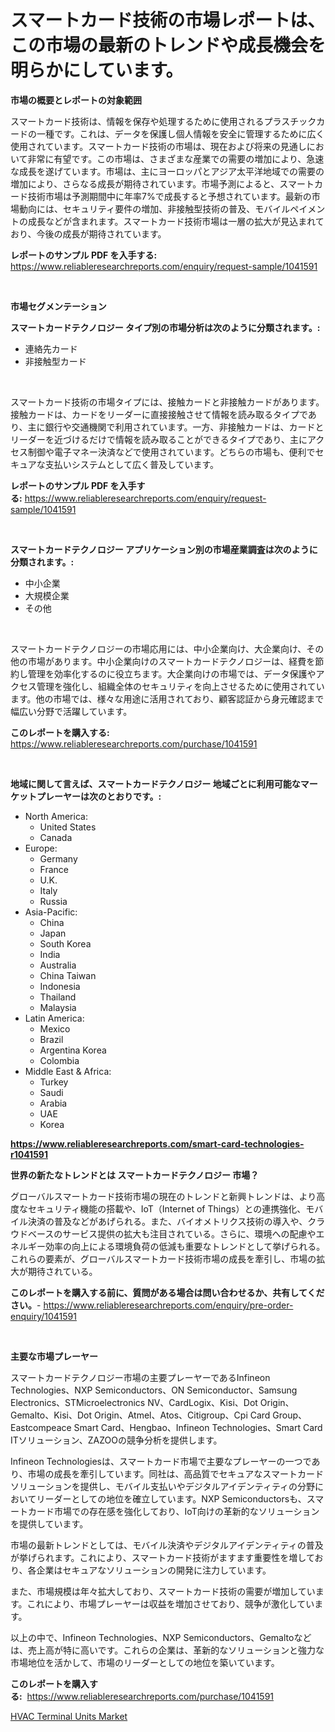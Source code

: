 <p><h1>スマートカード技術の市場レポートは、この市場の最新のトレンドや成長機会を明らかにしています。</h1></p><p><strong>市場の概要とレポートの対象範囲</strong></p>
<p><p>スマートカード技術は、情報を保存や処理するために使用されるプラスチックカードの一種です。これは、データを保護し個人情報を安全に管理するために広く使用されています。スマートカード技術の市場は、現在および将来の見通しにおいて非常に有望です。この市場は、さまざまな産業での需要の増加により、急速な成長を遂げています。市場は、主にヨーロッパとアジア太平洋地域での需要の増加により、さらなる成長が期待されています。市場予測によると、スマートカード技術市場は予測期間中に年率7%で成長すると予想されています。最新の市場動向には、セキュリティ要件の増加、非接触型技術の普及、モバイルペイメントの成長などが含まれます。スマートカード技術市場は一層の拡大が見込まれており、今後の成長が期待されています。</p></p>
<p><strong>レポートのサンプル PDF を入手する:</strong> <a href="https://www.reliableresearchreports.com/enquiry/request-sample/1041591">https://www.reliableresearchreports.com/enquiry/request-sample/1041591</a></p>
<p>&nbsp;</p>
<p><strong>市場セグメンテーション</strong></p>
<p><strong>スマートカードテクノロジー タイプ別の市場分析は次のように分類されます。:</strong></p>
<p><ul><li>連絡先カード</li><li>非接触型カード</li></ul></p>
<p>&nbsp;</p>
<p><p>スマートカード技術の市場タイプには、接触カードと非接触カードがあります。接触カードは、カードをリーダーに直接接触させて情報を読み取るタイプであり、主に銀行や交通機関で利用されています。一方、非接触カードは、カードとリーダーを近づけるだけで情報を読み取ることができるタイプであり、主にアクセス制御や電子マネー決済などで使用されています。どちらの市場も、便利でセキュアな支払いシステムとして広く普及しています。</p></p>
<p><strong>レポートのサンプル PDF を入手する:</strong>&nbsp;<a href="https://www.reliableresearchreports.com/enquiry/request-sample/1041591">https://www.reliableresearchreports.com/enquiry/request-sample/1041591</a></p>
<p>&nbsp;</p>
<p><strong> スマートカードテクノロジー アプリケーション別の市場産業調査は次のように分類されます。:</strong></p>
<p><ul><li>中小企業</li><li>大規模企業</li><li>その他</li></ul></p>
<p>&nbsp;</p>
<p><p>スマートカードテクノロジーの市場応用には、中小企業向け、大企業向け、その他の市場があります。中小企業向けのスマートカードテクノロジーは、経費を節約し管理を効率化するのに役立ちます。大企業向けの市場では、データ保護やアクセス管理を強化し、組織全体のセキュリティを向上させるために使用されています。他の市場では、様々な用途に活用されており、顧客認証から身元確認まで幅広い分野で活躍しています。</p></p>
<p><strong>このレポートを購入する:</strong>&nbsp; <a href="https://www.reliableresearchreports.com/purchase/1041591">https://www.reliableresearchreports.com/purchase/1041591</a></p>
<p>&nbsp;</p>
<p><strong>地域に関して言えば、スマートカードテクノロジー 地域ごとに利用可能なマーケットプレーヤーは次のとおりです。:</strong></p>
<p><ul>
    <li>
        North America:
        <ul>
            <li>United States</li>
            <li>Canada</li>
        </ul>
    </li>
    <li>
        Europe:
        <ul>
            <li>Germany</li>
            <li>France</li>
            <li>U.K.</li>
            <li>Italy</li>
            <li>Russia</li>
        </ul>
    </li>
    <li>
        Asia-Pacific:
        <ul>
            <li>China</li>
            <li>Japan</li>
            <li>South Korea</li>
            <li>India</li>
            <li>Australia</li>
            <li>China Taiwan</li>
            <li>Indonesia</li>
            <li>Thailand</li>
            <li>Malaysia</li>
        </ul>
    </li>
    <li>
        Latin America:
        <ul>
            <li>Mexico</li>
            <li>Brazil</li>
            <li>Argentina Korea</li>
            <li>Colombia</li>
        </ul>
    </li>
    <li>
        Middle East & Africa:
        <ul>
            <li>Turkey</li>
            <li>Saudi</li>
            <li>Arabia</li>
            <li>UAE</li>
            <li>Korea</li>
        </ul>
    </li>
    </ul></p>
<p><strong><a href="https://www.reliableresearchreports.com/smart-card-technologies-r1041591">https://www.reliableresearchreports.com/smart-card-technologies-r1041591</a></strong>&nbsp;</p>
<p><strong>世界の新たなトレンドとは スマートカードテクノロジー 市場？</strong></p>
<p><p>グローバルスマートカード技術市場の現在のトレンドと新興トレンドは、より高度なセキュリティ機能の搭載や、IoT（Internet of Things）との連携強化、モバイル決済の普及などがあげられる。また、バイオメトリクス技術の導入や、クラウドベースのサービス提供の拡大も注目されている。さらに、環境への配慮やエネルギー効率の向上による環境負荷の低減も重要なトレンドとして挙げられる。これらの要素が、グローバルスマートカード技術市場の成長を牽引し、市場の拡大が期待されている。</p></p>
<p><strong>このレポートを購入する前に、質問がある場合は問い合わせるか、共有してください。</strong>- <a href="https://www.reliableresearchreports.com/enquiry/pre-order-enquiry/1041591">https://www.reliableresearchreports.com/enquiry/pre-order-enquiry/1041591</a></p>
<p>&nbsp;</p>
<p><strong>主要な市場プレーヤー</strong></p>
<p><p>スマートカードテクノロジー市場の主要プレーヤーであるInfineon Technologies、NXP Semiconductors、ON Semiconductor、Samsung Electronics、STMicroelectronics NV、CardLogix、Kisi、Dot Origin、Gemalto、Kisi、Dot Origin、Atmel、Atos、Citigroup、Cpi Card Group、Eastcompeace Smart Card、Hengbao、Infineon Technologies、Smart Card ITソリューション、ZAZOOの競争分析を提供します。</p><p>Infineon Technologiesは、スマートカード市場で主要なプレーヤーの一つであり、市場の成長を牽引しています。同社は、高品質でセキュアなスマートカードソリューションを提供し、モバイル支払いやデジタルアイデンティティの分野においてリーダーとしての地位を確立しています。NXP Semiconductorsも、スマートカード市場での存在感を強化しており、IoT向けの革新的なソリューションを提供しています。</p><p>市場の最新トレンドとしては、モバイル決済やデジタルアイデンティティの普及が挙げられます。これにより、スマートカード技術がますます重要性を増しており、各企業はセキュアなソリューションの開発に注力しています。</p><p>また、市場規模は年々拡大しており、スマートカード技術の需要が増加しています。これにより、市場プレーヤーは収益を増加させており、競争が激化しています。</p><p>以上の中で、Infineon Technologies、NXP Semiconductors、Gemaltoなどは、売上高が特に高いです。これらの企業は、革新的なソリューションと強力な市場地位を活かして、市場のリーダーとしての地位を築いています。</p></p>
<p><strong>このレポートを購入する:</strong>&nbsp;&nbsp;<a href="https://www.reliableresearchreports.com/purchase/1041591">https://www.reliableresearchreports.com/purchase/1041591</a></p>
<p><p><a href="https://github.com/Sinjinluong3e0awx2m195k76/Market-Research-Report-List-2/blob/main/hvac-terminal-units-market.md">HVAC Terminal Units Market</a></p></p>